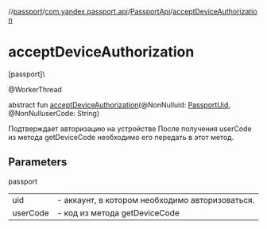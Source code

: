 //[passport](../../../index.md)/[com.yandex.passport.api](../index.md)/[PassportApi](index.md)/[acceptDeviceAuthorization](accept-device-authorization.md)

# acceptDeviceAuthorization

[passport]\

@WorkerThread

abstract fun [acceptDeviceAuthorization](accept-device-authorization.md)(@NonNulluid: [PassportUid](../-passport-uid/index.md), @NonNulluserCode: String)

Подтверждает авторизацию на устройстве После получения userCode из метода getDeviceCode необходимо его передать в этот метод.

## Parameters

passport

| | |
|---|---|
| uid | - аккаунт, в котором необходимо авторизоваться. |
| userCode | - код из метода getDeviceCode |
